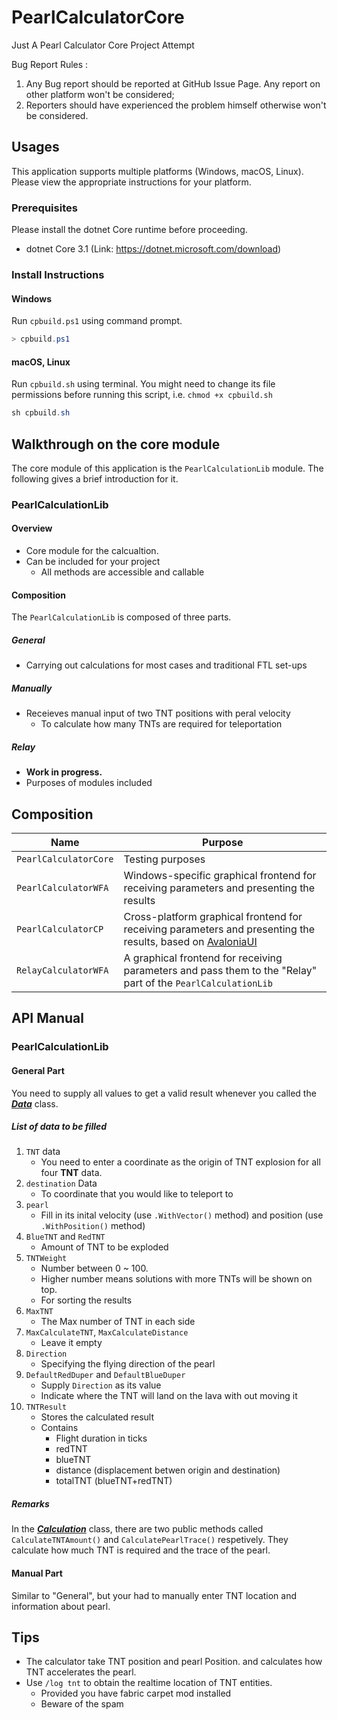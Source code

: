 # PearlCalculatorCore

Just A Pearl Calculator Core Project Attempt

Bug Report Rules :
1. Any Bug report should be reported at GitHub Issue Page. Any report on other platform won't be considered;
2. Reporters should have experienced the problem himself otherwise won't be considered.

## Usages

This application supports multiple platforms (Windows, macOS, Linux). Please view the appropriate instructions for your platform.

### Prerequisites

Please install the dotnet Core runtime before proceeding.

- dotnet Core 3.1 (Link: https://dotnet.microsoft.com/download)

### Install Instructions

#### Windows

Run `cpbuild.ps1` using command prompt.

```powershell
> cpbuild.ps1
```

#### macOS, Linux

Run `cpbuild.sh` using terminal. You might need to change its file permissions before running this script, i.e. `chmod +x cpbuild.sh`

```powershell
sh cpbuild.sh
```

## Walkthrough on the core module

The core module of this application is the `PearlCalculationLib` module. The following gives a brief introduction for it.

### PearlCalculationLib

#### Overview

- Core module for the calcualtion.
- Can be included for your project
  - All methods are accessible and callable

#### Composition

The `PearlCalculationLib` is composed of three parts.

##### General

- Carrying out calculations for most cases and traditional FTL set-ups

##### Manually

- Receieves manual input of two TNT positions with peral velocity
  - To calculate how many TNTs are required for teleportation

##### Relay

- **Work in progress.**
- Purposes of modules included

## Composition

| Name                  | Purpose                                                      |
| --------------------- | ------------------------------------------------------------ |
| `PearlCalculatorCore` | Testing purposes                                             |
| `PearlCalculatorWFA`  | Windows-specific graphical frontend for receiving parameters and presenting the results |
| `PearlCalculatorCP`   | Cross-platform graphical frontend for receiving parameters and presenting the results, based on [AvaloniaUI](https://github.com/AvaloniaUI/Avalonia) |
| `RelayCalculatorWFA`  | A graphical frontend for receiving parameters and pass them to the "Relay" part of the `PearlCalculationLib` |

## API Manual

### PearlCalculationLib

#### General Part

You need to supply all values to get a valid result whenever you called the ***[Data](PearlCalculatorLib/General/Data.cs)*** class.

##### List of data to be filled

1. `TNT` data
   - You need to enter a coordinate as the origin of TNT explosion for all four **TNT** data.
2. `destination` Data
   - To coordinate that you would like to teleport to
3. `pearl`
   - Fill in its inital velocity (use `.WithVector()` method) and position (use `.WithPosition()` method)
4. `BlueTNT` and `RedTNT`
   - Amount of TNT to be exploded
5. `TNTWeight`
   - Number between 0 ~ 100.
   - Higher number means solutions with more TNTs will be shown on top.
   - For sorting the results
6. `MaxTNT`
   - The Max number of TNT in each side
7. `MaxCalculateTNT`, `MaxCalculateDistance`
   - Leave it empty
8. `Direction`
   - Specifying the flying direction of the pearl
9. `DefaultRedDuper` and `DefaultBlueDuper`
   - Supply `Direction` as its value
   - Indicate where the TNT will land on the lava with out moving it
10. `TNTResult`
    - Stores the calculated result
    - Contains
      - Flight duration in ticks
      - redTNT
      - blueTNT
      - distance (displacement betwen origin and destination)
      - totalTNT (blueTNT+redTNT)

##### Remarks

In the  ***[Calculation](PearlCalculatorLib/General/Calculation.cs)*** class, there are two public methods called `CalculateTNTAmount()` and `CalculatePearlTrace()` respetively.
They calculate how much TNT is required and the trace of the pearl.

#### Manual Part

Similar to  "General", but your had to manually enter TNT location and information about pearl.

## Tips

- The calculator take TNT position and pearl Position. and calculates how TNT accelerates the pearl.
- Use `/log tnt` to obtain the realtime location of TNT entities.
  - Provided you have fabric carpet mod installed
  - Beware of the spam
